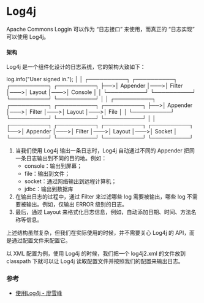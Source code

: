# Log4j

Apache Commons Loggin 可以作为 “日志接口” 来使用，而真正的 “日志实现” 可以使用 Log4j。

#### 架构
Log4j 是一个组件化设计的日志系统，它的架构大致如下：

log.info("User signed in.");
 │
 │   ┌──────────┐    ┌──────────┐    ┌──────────┐    ┌──────────┐
 ├──>│ Appender │───>│  Filter  │───>│  Layout  │───>│ Console  │
 │   └──────────┘    └──────────┘    └──────────┘    └──────────┘
 │
 │   ┌──────────┐    ┌──────────┐    ┌──────────┐    ┌──────────┐
 ├──>│ Appender │───>│  Filter  │───>│  Layout  │───>│   File   │
 │   └──────────┘    └──────────┘    └──────────┘    └──────────┘
 │
 │   ┌──────────┐    ┌──────────┐    ┌──────────┐    ┌──────────┐
 └──>│ Appender │───>│  Filter  │───>│  Layout  │───>│  Socket  │
     └──────────┘    └──────────┘    └──────────┘    └──────────┘

1. 当我们使用 Log4j 输出一条日志时，Log4j 自动通过不同的 Appender 把同一条日志输出到不同的目的地。例如：
    - console：输出到屏幕；
    - file：输出到文件；
    - socket：通过网络输出到远程计算机；
    - jdbc：输出到数据库
2. 在输出日志的过程中，通过 Filter 来过滤哪些 log 需要被输出，哪些 log 不需要被输出。例如，仅输出 ERROR 级别的日志。
3. 最后，通过 Layout 来格式化日志信息，例如，自动添加日期、时间、方法名称等信息。

上述结构虽然复杂，但我们在实际使用的时候，并不需要关心 Log4j 的 API，而是通过配置文件来配置它。

以 XML 配置为例，使用 Log4j 的时候，我们把一个 log4j2.xml 的文件放到 classpath 下就可以让 Log4j 读取配置文件并按照我们的配置来输出日志。



### 参考
- [使用Log4j - 廖雪峰](https://www.liaoxuefeng.com/wiki/1252599548343744/1264739436350112)

